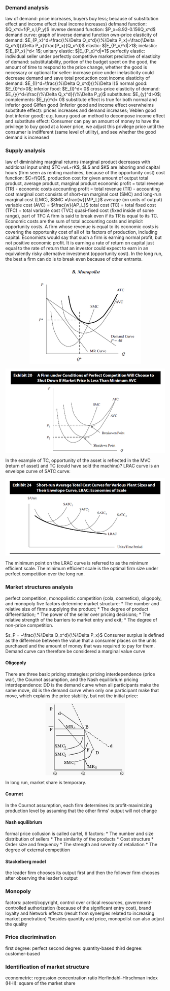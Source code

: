 <ndtag category="CFA I" tag="Economics Microeconomics" createdate="2022-12-11" editdate="2022-12-11"></ndtag>
<h3>Demand analysis</h3>
<!--  -->
law of demand: price increases, buyers buy less; because of substitution effect and income effect (real income increases) 
defmand function: $Q_x^d=f(P_x,I,P_y)$
inverse demand function: $P_x=8.92-0.156Q_x^d$
demand curve: graph of inverse demand function
own-price elasticity of demand: $E_{P_x}^d=\frac{\%\Delta Q_x^d}{\%\Delta P_x}=\frac{\Delta Q_x^d}{\Delta P_x}\frac{P_x}{Q_x^d}$
elastic: $|E_{P_x}^d|>1$; inelastic: $|E_{P_x}|^d< 1$; unitary elastic: $|E_{P_x}^d|=1$
perfectly elastic: individual seller under perfectly competitive market
predictive of elasticity of demand: substitutability, portion of the budget spent on the good, the amount of time to respond to the price change, whether the good is necessary or optional
for seller: increase price under inelasiticity could decrease demand and save total production cost
income elasticity of demand: $E_{I}^d=\frac{\%\Delta Q_x^d}{\%\Delta I}$
normal good: $E_{I}^d>0$; inferior food: $E_{I}^d< 0$
cross-price elasticity of demand: $E_{y}^d=\frac{\%\Delta Q_x^d}{\%\Delta P_y}$
substitutes: $E_{y}^d>0$; complements: $E_{y}^d< 0$
substitute effect is true for both normal and inferior good
Giffen good (inferior good and income effect overwhelms substitute effect): prices increases and demand increases; Veblen good (not inferior good): e.g. luxury good
an method to decompose income effect and substitute effect: Consumer can pay an amount of money to have the privilege to buy good at a lower price, we adjust this privilege price until the consumer is indifferent (same level of utility), and see whether the good demand is increased
<h3>Supply analysis</h3>
<!--  -->
law of diminishing marginal returns (marginal product decreases with additional input units)
$TC=wL+rK$, $L$ and $K$ are laboring and capital hours (firm seen as renting machines, because of the opportunity cost)
cost function: $C=f(Q)$, production cost for given amount of output
total product, average product, marginal product
economic profit = total revenue (TR) - economic costs
accounting profit = total revenue (TR) - accounting cost
marginal cost consists of short-run marginal cost (SMC) and long-run marginal cost (LMC), $SMC =\frac{w}{MP_L}$
average (on units of output) variable cost (AVC) = $\frac{w}{AP_L}$
total cost (TC) = total fixed cost (TFC) + total variable cost (TVC)
quasi-fixed cost (fixed inside of some range), part of TFC
<!--  -->
A firm is said to break even if its TR is equal to its TC.
Economic costs are the sum of total accounting costs and implicit opportunity costs.
A firm whose revenue is equal to its economic costs is covering the opportunity cost of all of its factors of production, including capital. Economists would say that such a firm is earning normal profit, but not positive economic profit. It is earning a rate of return on capital just equal to the rate of return that an investor could expect to earn in an equivalently risky alternative investment (opportunity cost).
In the long run, the best a firm can do is to break even because of other entrants.
<p class="wrapper" style="text-align:center;">
<img src="images/CFA I/CFA I-Economics-supply%20analysis-equilibrium.png" width="350px" max-width="100%" align="center"></p>
<p class="wrapper" style="text-align:center;">
<img src="images/CFA I/CFA I-economics-supply%20analysis-shutdown.png" width="550px" max-width="100%" align="center"></p>
In the example of TC, opportunity of the asset is reflected in the MVC (return of asset) and TC (could have sold the machine)?
<!--  -->
LRAC curve is an envelope curve of SATC curve:
<p class="wrapper" style="text-align:center;">
<img src="images/CFA I/CFA I-Economics-supply analysis-lrac.png" width="600px" max-width="100%" align="center"></p>
The minimum point on the LRAC curve is referred to as the minimum efficient scale. The minimum efficient scale is the optimal firm size under perfect competition over the long run.


<h3>Market structures analysis</h3>
<!--  -->
perfect competition, monopolistic competition (cola, cosmetics), oligopoly, and monopoly
five factors determine market structure:
* The number and relative size of firms supplying the product;
* The degree of product differentiation;
* The power of the seller over pricing decisions;
* The relative strength of the barriers to market entry and exit;
* The degree of non-price competition.

$ε_P = –\frac{\%\Delta Q_x^d}{\%\Delta P_x}$
Consumer surplus is defined as the difference between the value that a consumer places on the units purchased and the amount of money that was required to pay for them. Demand curve can therefore be considered a marginal value curve
<h4>Oligopoly</h4>
<!--  -->
There are three basic pricing strategies: pricing interdependence (price war), the Cournot assumption, and the Nash equilibrium
pricing interdependence: DD is the demand curve when all participants make the same move, dd is the demand curve when only one participant make that move, which explains the price stability, but not the initial price:
<p class="wrapper" style="text-align:center;">
<img src="images/CFA I/CFA I-economics-market structure-kinked curve.jpg" width="250px" max-width="100%" align="center"></p>

In long run, market share is temporary.
<h4>Cournot</h4>
In the Cournot assumption, each firm determines its profit-maximizing production level by assuming that the other firms’ output will not change
<h4>Nash equilibrium</h4>
<!-- -->
formal price collusion is called cartel, 6 factors:
* The number and size distribution of sellers
* The similarity of the products
* Cost structure
* Order size and frequency
* The strength and severity of retaliation
* The degree of external competition
<h4>Stackelberg model</h4>
the leader firm chooses its output first and then the follower firm chooses after observing the leader’s output


<h3>Monopoly</h3>
<!--  -->
factors: patent/copyright, control over critical resources, government-controlled authorization (because of the significant entry cost), brand loyalty and Network effects (result from synergies related to increasing market penetration)
*besides quantity and price, monopolist can also adjust the quality
<h3>Price discrimination</h3>
<!--  -->
first degree: perfect
second degree: quantity-based
third degree: customer-based
<h3>Identification of market structure</h3>
<!--  -->
econometric: regression
concentration ratio
Herfindahl–Hirschman index (HHI): square of the market share